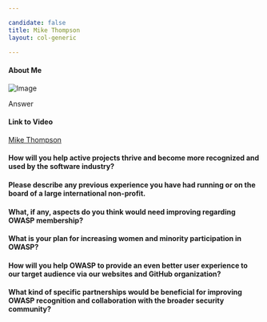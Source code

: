 ```yaml
---

candidate: false
title: Mike Thompson
layout: col-generic

---
```


#### About Me
![Image](#)

Answer

#### Link to Video
[Mike Thompson](#)

#### How will you help active projects thrive and become more recognized and used by the software industry?


#### Please describe any previous experience you have had running or on the board of a large international non-profit.


#### What, if any, aspects do you think would need improving regarding OWASP membership?


#### What is your plan for increasing women and minority participation in OWASP?


#### How will you help OWASP to provide an even better user experience to our target audience via our websites and GitHub organization?


#### What kind of specific partnerships would be beneficial for improving OWASP recognition and collaboration with the broader security community?
